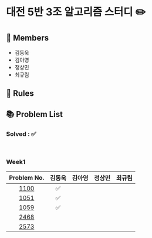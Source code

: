 # 대전 5반 3조 알고리즘 스터디 ✏️
## 👥 Members
- 김동욱
- 김아영
- 정상민
- 최규림



## 👋 Rules 


## 📚 Problem List 

### Solved : ✅

<br>

### Week1

|Problem No.|김동욱|김아영|정상민|최규림|
|:-----------:|:-----:|:----:|:----:|:----:|
|[1100](https://www.acmicpc.net/problem/1100)| ✅ |   |   |   |
|[1051](https://www.acmicpc.net/problem/1051)| ✅ |   |   |   |
|[1059](https://www.acmicpc.net/problem/1059)| ✅ |   |   |   |
|[2468](https://www.acmicpc.net/problem/2468)|   |   |   |   |
|[2573](https://www.acmicpc.net/problem/2573)|   |   |   |   |


